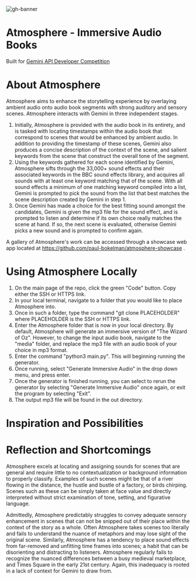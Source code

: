 ![gh-banner](https://github.com/user-attachments/assets/093a37cf-c353-4ec2-96e8-7228ed6e7d1e)

# Atmosphere - Immersive Audio Books

Built for [Gemini API Developer Competition](https://ai.google.dev/competition)




# About Atmosphere

Atmosphere aims to enhance the storytelling experience by overlaying ambient audio onto audio book segments with strong auditory and sensory scenes. Atmosphere interacts with Gemini in three independent stages.
1. Initially, Atmosphere is provided with the audio book in its entirety, and is tasked with locating timestamps within the audio book that correspond to scenes that would be enhanced by ambient audio. In addition to providing the timestamp of these scenes, Gemini also produces a concise description of the context of the scene, and salient keywords from the scene that construct the overall tone of the segment.
2. Using the keywords gathered for each scene identified by Gemini, Atmosphere sifts through the 33,000+ sound effects and their associated keywords in the BBC sound effects library, and acquires all sounds with at least one keyword matching that of the scene. With all sound effects a minimum of one matching keyword compiled into a list, Gemini is prompted to pick the sound from the list that best matches the scene description created by Gemini in step 1.
3. Once Gemini has made a choice for the best fitting sound amongst the candidates, Gemini is given the mp3 file for the sound effect, and is prompted to listen and determine if its own choice really matches the scene at hand. If so, the next scene is evaluated, otherwise Gemini picks a new sound and is prompted to confirm again.

A gallery of Atmosphere's work can be accessed through a showcase web app located at https://github.com/paul-bokelman/atmosphere-showcase .


# Using Atmosphere Locally

1. On the main page of the repo, click the green "Code" button. Copy either the SSH or HTTPS link.
2. In your local terminal, navigate to a folder that you would like to place Atmosphere into.
3. Once in such a folder, type the command "git clone PLACEHOLDER" where PLACEHOLDER is the SSH or HTTPS link.
4. Enter the Atmosphere folder that is now in your local directory. By default, Atmosphere will generate an immersive version of "The Wizard of Oz". However, to change the input audio book, navigate to the "media" folder, and replace the mp3 file with an audio book of your choice in mp3 format.
5. Enter the command "python3 main.py". This will beginning running the generator.
6. Once running, select "Generate Immersive Audio" in the drop down menu, and press enter.
7. Once the generator is finished running, you can select to rerun the generator by selecting "Generate Immersive Audio" once again, or exit the program by selecting "Exit".
8. The output mp3 file will be found in the out directory.

# Inspiration and Possibilities




# Reflection and Shortcomings

Atmosphere excels at locating and assigning sounds for scenes that are general and require little to no contextualization or background information to properly classify. Examples of such scenes might be that of a river flowing in the distance, the hustle and bustle of a factory, or birds chirping. Scenes such as these can be simply taken at face value and directly interpreted without strict examination of tone, setting, and figurative language.

  Admittedly, Atmosphere predictably struggles to convey adequate sensory enhancement in scenes that can not be snipped out of their place within the context of the story as a whole. Often Atmosphere takes scenes too literally and fails to understand the nuance of metaphors and may lose sight of the original scene. Similarly, Atmosphere has a tendency to place sound effects from far-removed and unfitting time frames into scenes; a habit that can be disorienting and distracting to listeners. Atmosphere regularly fails to recognize the nuanced differences between a busy medieval marketplace, and Times Square in the early 21st century. Again, this inadequacy is rooted in a lack of context for Gemini to draw from.


